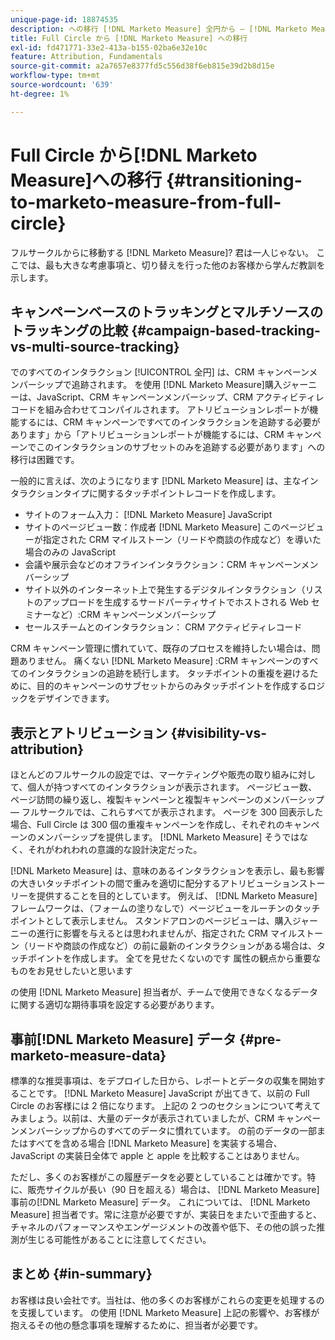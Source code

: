 ```yaml
---
unique-page-id: 18874535
description: への移行 [!DNL Marketo Measure] 全円から — [!DNL Marketo Measure]  — 製品ドキュメント
title: Full Circle から [!DNL Marketo Measure] への移行
exl-id: fd471771-33e2-413a-b155-02ba6e32e10c
feature: Attribution, Fundamentals
source-git-commit: a2a7657e8377fd5c556d38f6eb815e39d2b8d15e
workflow-type: tm+mt
source-wordcount: '639'
ht-degree: 1%

---
```


# Full Circle から[!DNL Marketo Measure]への移行 {#transitioning-to-marketo-measure-from-full-circle}

フルサークルからに移動する [!DNL Marketo Measure]? 君は一人じゃない。 ここでは、最も大きな考慮事項と、切り替えを行った他のお客様から学んだ教訓を示します。

## キャンペーンベースのトラッキングとマルチソースのトラッキングの比較 {#campaign-based-tracking-vs-multi-source-tracking}

でのすべてのインタラクション [!UICONTROL 全円] は、CRM キャンペーンメンバーシップで追跡されます。 を使用 [!DNL Marketo Measure]購入ジャーニーは、JavaScript、CRM キャンペーンメンバーシップ、CRM アクティビティレコードを組み合わせてコンパイルされます。 アトリビューションレポートが機能するには、CRM キャンペーンですべてのインタラクションを追跡する必要があります」から「アトリビューションレポートが機能するには、CRM キャンペーンでこのインタラクションのサブセットのみを追跡する必要があります」への移行は困難です。

一般的に言えば、次のようになります [!DNL Marketo Measure] は、主なインタラクションタイプに関するタッチポイントレコードを作成します。

* サイトのフォーム入力： [!DNL Marketo Measure] JavaScript
* サイトのページビュー数：作成者 [!DNL Marketo Measure] このページビューが指定された CRM マイルストーン（リードや商談の作成など）を導いた場合のみの JavaScript
* 会議や展示会などのオフラインインタラクション：CRM キャンペーンメンバーシップ
* サイト以外のインターネット上で発生するデジタルインタラクション（リストのアップロードを生成するサードパーティサイトでホストされる Web セミナーなど）:CRM キャンペーンメンバーシップ
* セールスチームとのインタラクション： CRM アクティビティレコード

CRM キャンペーン管理に慣れていて、既存のプロセスを維持したい場合は、問題ありません。 痛くない [!DNL Marketo Measure] :CRM キャンペーンのすべてのインタラクションの追跡を続行します。 タッチポイントの重複を避けるために、目的のキャンペーンのサブセットからのみタッチポイントを作成するロジックをデザインできます。

## 表示とアトリビューション {#visibility-vs-attribution}

ほとんどのフルサークルの設定では、マーケティングや販売の取り組みに対して、個人が持つすべてのインタラクションが表示されます。 ページビュー数、ページ訪問の繰り返し、複製キャンペーンと複製キャンペーンのメンバーシップ — フルサークルでは、これらすべてが表示されます。 ページを 300 回表示した場合、Full Circle は 300 個の重複キャンペーンを作成し、それぞれのキャンペーンのメンバーシップを提供します。 [!DNL Marketo Measure] そうではなく、それがわれわれの意識的な設計決定だった。

[!DNL Marketo Measure] は、意味のあるインタラクションを表示し、最も影響の大きいタッチポイントの間で重みを適切に配分するアトリビューションストーリーを提供することを目的としています。 例えば、 [!DNL Marketo Measure] フレームワークは、（フォームの塗りなしで）ページビューをルーチンのタッチポイントとして表示しません。 スタンドアロンのページビューは、購入ジャーニーの進行に影響を与えるとは思われませんが、指定された CRM マイルストーン（リードや商談の作成など）の前に最新のインタラクションがある場合は、タッチポイントを作成します。 全てを見せたくないのです 属性の観点から重要なものをお見せしたいと思います

の使用 [!DNL Marketo Measure] 担当者が、チームで使用できなくなるデータに関する適切な期待事項を設定する必要があります。

## 事前[!DNL Marketo Measure] データ {#pre-marketo-measure-data}

標準的な推奨事項は、をデプロイした日から、レポートとデータの収集を開始することです。 [!DNL Marketo Measure] JavaScript が出てきて、以前の Full Circle のお客様には 2 倍になります。 上記の 2 つのセクションについて考えてみましょう。以前は、大量のデータが表示されていましたが、CRM キャンペーンメンバーシップからのすべてのデータに慣れています。 の前のデータの一部またはすべてを含める場合 [!DNL Marketo Measure] を実装する場合、JavaScript の実装日全体で apple と apple を比較することはありません。

ただし、多くのお客様がこの履歴データを必要としていることは確かです。特に、販売サイクルが長い（90 日を超える）場合は、 [!DNL Marketo Measure] 事前の[!DNL Marketo Measure] データ。 これについては、 [!DNL Marketo Measure] 担当者です。常に注意が必要ですが、実装日をまたいで歪曲すると、チャネルのパフォーマンスやエンゲージメントの改善や低下、その他の誤った推測が生じる可能性があることに注意してください。

## まとめ {#in-summary}

お客様は良い会社です。当社は、他の多くのお客様がこれらの変更を処理するのを支援しています。 の使用 [!DNL Marketo Measure] 上記の影響や、お客様が抱えるその他の懸念事項を理解するために、担当者が必要です。
